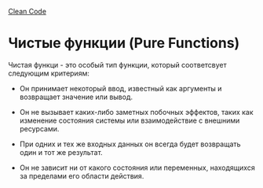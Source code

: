 [Clean Code](/docs/SoftwareDesign&Architecture/CleanCode/CleanCode.md)

# Чистые функции (Pure Functions)

Чистая функци - это особый тип функции, который соответсвует следующим критериям:

 - Он принимает некоторый ввод, известный как аргументы и возвращает значение или вывод.

 - Он не вызывает каких-либо заметных побочных эффектов, таких как изменение состояния системы или взаимодействие с внешними ресурсами.

- При одних и тех же входных данных он всегда  будет возвращать один и тот же результат.

- Он не зависит ни от какого состояния или переменных, находящихся за пределами его области действия.